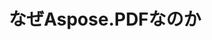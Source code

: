 ---
title: なぜAspose.PDFなのか
linktitle: なぜAspose.PDFなのか
type: docs
weight: 10
url: /java/why-aspose-pdf/
description: 次のセクションでは、なぜユーザーがAspose.PDF for Javaを選んでドキュメントを操作するのかを説明します。
lastmod: "2024-03-05"
sitemap:
    changefreq: "weekly"
    priority: 0.7
---